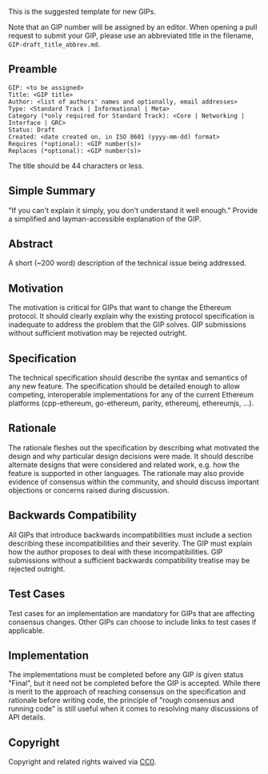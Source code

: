 This is the suggested template for new GIPs.

Note that an GIP number will be assigned by an editor. When opening a pull request to submit your GIP, please use an abbreviated title in the filename, `GIP-draft_title_abbrev.md`.

## Preamble

    GIP: <to be assigned>
    Title: <GIP title>
    Author: <list of authors' names and optionally, email addresses>
    Type: <Standard Track | Informational | Meta>
    Category (*only required for Standard Track): <Core | Networking | Interface | GRC> 
    Status: Draft
    Created: <date created on, in ISO 8601 (yyyy-mm-dd) format>
    Requires (*optional): <GIP number(s)>
    Replaces (*optional): <GIP number(s)>

The title should be 44 characters or less.

## Simple Summary
"If you can't explain it simply, you don't understand it well enough." Provide a simplified and layman-accessible explanation of the GIP.

## Abstract
A short (~200 word) description of the technical issue being addressed.

## Motivation
The motivation is critical for GIPs that want to change the Ethereum protocol. It should clearly explain why the existing protocol specification is inadequate to address the problem that the GIP solves. GIP submissions without sufficient motivation may be rejected outright.

## Specification
The technical specification should describe the syntax and semantics of any new feature. The specification should be detailed enough to allow competing, interoperable implementations for any of the current Ethereum platforms (cpp-ethereum, go-ethereum, parity, ethereumj, ethereumjs, ...). 

## Rationale
The rationale fleshes out the specification by describing what motivated the design and why particular design decisions were made. It should describe alternate designs that were considered and related work, e.g. how the feature is supported in other languages. The rationale may also provide evidence of consensus within the community, and should discuss important objections or concerns raised during discussion.

## Backwards Compatibility
All GIPs that introduce backwards incompatibilities must include a section describing these incompatibilities and their severity. The GIP must explain how the author proposes to deal with these incompatibilities. GIP submissions without a sufficient backwards compatibility treatise may be rejected outright.

## Test Cases
Test cases for an implementation are mandatory for GIPs that are affecting consensus changes. Other GIPs can choose to include links to test cases if applicable.

## Implementation
The implementations must be completed before any GIP is given status "Final", but it need not be completed before the GIP is accepted. While there is merit to the approach of reaching consensus on the specification and rationale before writing code, the principle of "rough consensus and running code" is still useful when it comes to resolving many discussions of API details.

## Copyright
Copyright and related rights waived via [CC0](https://creativecommons.org/publicdomain/zero/1.0/).
